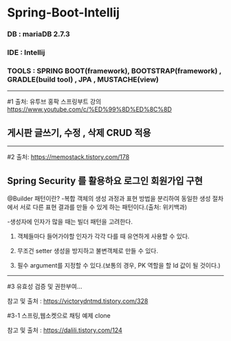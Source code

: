 # Spring-Boot-Intellij


### DB : mariaDB 2.7.3
### IDE : Intellij 
### TOOLS : SPRING BOOT(framework), BOOTSTRAP(framework) , GRADLE(build tool) , JPA , MUSTACHE(view)
-------------------------------------------------------------------------
#1   출처: 유투브 홍팍 스프링부트 강의 https://www.youtube.com/c/%ED%99%8D%ED%8C%8D

## 게시판 글쓰기, 수정 , 삭제 CRUD 적용 


-------------------------------------------------------------------------
#2   출처: https://memostack.tistory.com/178

## Spring Security 를 활용하요 로그인 회원가입 구현


@Builder 패턴이란?
-복합 객체의 생성 과정과 표현 방법을 분리하여 동일한 생성 절차에서 서로 다른 표현 결과를 만들 수
있게 하는 패턴이다.(출처: 위키백과)

-생성자에 인자가 많을 때는 빌더 패턴을 고려한다.
1. 객체들마다 들어가야할 인자가 각각 다를 때 유연하게 사용할 수 있다.

2. 무조건 setter 생성을 방지하고 불변객체로 만들 수 있다.

3. 필수 argument를 지정할 수 있다.(보통의 경우, PK 역할을 할 Id 값이 될 것이다.)

-------------------------------------------------------------------------

#3 유효성 검증 및 권한부여...

참고 및 출처 : https://victorydntmd.tistory.com/328

#3-1 스프링,웹소켓으로 채팅 예제 clone

참고 및 출처 : https://dalili.tistory.com/124
 
